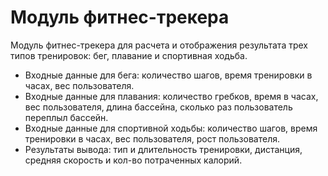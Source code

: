 # Модуль фитнес-трекера

Модуль фитнес-трекера для расчета и отображения результата трех типов тренировок: бег, плавание и спортивная ходьба.

* Входные данные для бега: количество шагов, время тренировки в часах, вес пользователя.
* Входные данные для плавания: количество гребков, время в часах, вес пользователя, длина бассейна, сколько раз пользователь переплыл бассейн.
* Входные данные для спортивной ходьбы: количество шагов, время тренировки в часах, вес пользователя, рост пользователя.
* Результаты вывода: тип и длительность тренировки, дистанция, средняя скорость и кол-во потраченных калорий.
